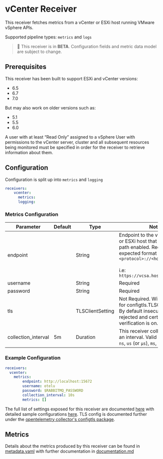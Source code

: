 # vCenter Receiver

This receiver fetches metrics from a vCenter or ESXi host running VMware vSphere APIs.

Supported pipeline types: `metrics` and `logs`

> :construction: This receiver is in **BETA**. Configuration fields and metric data model are subject to change.

## Prerequisites

This receiver has been built to support ESXi and vCenter versions:

- 6.5
- 6.7
- 7.0

But may also work on older versions such as:

- 5.1
- 5.5
- 6.0

A user with at least “Read Only” assigned to a vSphere User with permissions to the vCenter server, cluster and all subsequent resources being monitored must be specified in order for the receiver to retrieve information about them.

## Configuration

Configuration is split up into `metrics` and `logging`

```yaml
receivers:
    vcenter:
      metrics:
      logging:
```

### Metrics Configuration

| Parameter | Default | Type | Notes |
| --- | --- | --- | --- |
| endpoint |  | String | Endpoint to the vCenter Server or ESXi host that has the sdk path enabled. Required. The expected format is `<protocol>://<hostname>` <br><br> i.e: `https://vcsa.hostname.localnet` |
| username |  | String | Required |
| password |  | String | Required |
| tls | | TLSClientSetting | Not Required. Will use defaults for configtls.TLSClientSetting. By default insecure settings are rejected and certificate verification is on. |
| collection_interval | 5m | Duration | This receiver collects metrics on an interval. Valid time units are `ns`, `us` (or `µs`), `ms`, `s`, `m`, `h` |

### Example Configuration

```yaml
receivers:
  vcenter:
    metrics:
        endpoint: http://localhost:15672
        username: otelu
        password: $RABBITMQ_PASSWORD
        collection_interval: 10s
        metrics: []
```

The full list of settings exposed for this receiver are documented [here](./config.go) with detailed sample configurations [here](./testdata/config.yaml). TLS config is documented further under the [opentelemetry collector's configtls package](https://github.com/open-telemetry/opentelemetry-collector/blob/main/config/configtls/README.md).

## Metrics

Details about the metrics produced by this receiver can be found in [metadata.yaml](./metadata.yaml) with further documentation in [documentation.md](./documentation.md)

